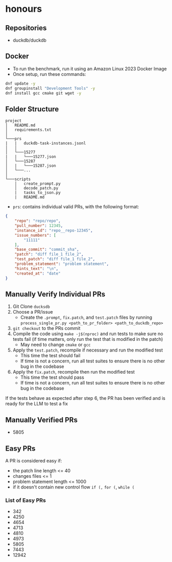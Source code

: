 # honours

## Repositories

- duckdb/duckdb

## Docker

- To run the benchmark, run it using an Amazon Linux 2023 Docker Image
- Once setup, run these commands:

```bash
dnf update -y
dnf groupinstall "Development Tools" -y
dnf install gcc cmake git wget -y

```

## Folder Structure

```none
project
│   README.md
│   requirements.txt  
│
└───prs
|   |   duckdb-task-instances.jsonl
│   │
│   └───15277
|   |   └───15277.json
│   └───15287
│   |   └───15287.json
│   └───...
│   
└───scripts
    │   create_prompt.py
    │   decode_patch.py
    |   tasks_to_json.py
    |   README.md
```

- `prs`: contains individual valid PRs, with the following format:

```json
{
    "repo": "repo/repo",
    "pull_number": 12345,
    "instance_id": "repo__repo-12345",
    "issue_numbers": [
        "11111"
    ],
    "base_commit": "commit_sha",
    "patch": "diff file_1 file_2",
    "test_patch": "diff file_1 file_2",
    "problem_statement": "problem statement",
    "hints_text": "\n",
    "created_at": "date"
}
```

## Manually Verify Individual PRs

1. Git Clone `ducksdb`
2. Choose a PR/issue
    - Create the `.prompt`, `fix.patch`, and `test.patch` files by running `process_single_pr.py <path_to_pr_folder> <path_to_duckdb_repo>`
3. `git checkout` to the PRs commit
4. Compile the code using `make -j$(nproc)` and run tests to make sure no tests fail (if time matters, only run the test that is modified in the patch)
    - May need to change `cmake` or `gcc`
5. Apply the `test.patch`, recompile if necessary and run the modified test
    - This time the test should fail
    - If time is not a concern, run all test suites to ensure there is no other bug in the codebase
6. Apply the `fix.patch`, recompile then run the modified test
    - This time the test should pass
    - If time is not a concern, run all test suites to ensure there is no other bug in the codebase

If the tests behave as expected after step 6, the PR has been verified and is ready for the LLM to test a fix


## Manually Verified PRs

- 5805


## Easy PRs

A PR is considered easy if:

- the patch line length <= 40
- changes files <= 1
- problem statement length <= 1000
- if it doesn't contain new control flow `if (,` `for (`, `while (`

### List of Easy PRs

- 342
- 4250
- 4654
- 4713
- 4810
- 4973
- 5805
- 7443
- 12942


